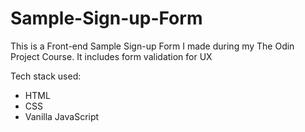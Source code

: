 # Sample-Sign-up-Form

This is a Front-end Sample Sign-up Form I made during my The Odin Project Course. It includes form validation for UX

Tech stack used:
  - HTML
  - CSS
  - Vanilla JavaScript
